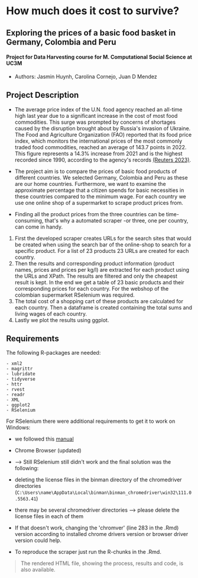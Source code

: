 # How much does it cost to survive?
## Exploring the prices of a basic food basket in Germany, Colombia and Peru
#### Project for Data Harvesting course for M. Computational Social Science at UC3M
- Authors: Jasmin Huynh, Carolina Cornejo, Juan D Mendez

## Project Description
- The average price index of the U.N. food agency reached an all-time high last year due to a significant increase in the cost of most food commodities. This surge was prompted by concerns of shortages caused by the disruption brought about by Russia's invasion of Ukraine. The Food and Agriculture Organization (FAO) reported that its food price index, which monitors the international prices of the most commonly traded food commodities, reached an average of 143.7 points in 2022. This figure represents a 14.3% increase from 2021 and is the highest recorded since 1990, according to the agency's records [(Reuters 2023)](https://www.reuters.com/markets/world-food-prices-hit-record-high-2022-despite-december-fall-2023-01-06/#:~:text=The%20Food%20and%20Agriculture%20Organization's,the%20agency%20said%20on%20Friday.).

- The project aim is to compare the prices of basic food products of different countries. We selected Germany, Colombia and Peru as these are our home countries. Furthermore, we want to examine the approximate percentage that a citizen spends for basic necessities in these countries compared to the minimum wage. For each country we use one online shop of a supermarket to scrape product prices from.

- Finding all the product prices from the three countries can be time-consuming, that's why a automated scraper -or three, one per country, can come in handy.
1. First the developed scraper creates URLs for the search sites that would be created when using the search bar of the online-shop to search for a specific product. For a list of 23 products 23 URLs are created for each country.
2. Then the results and corresponding product information (product names, prices and prices per kg/l) are extracted for each product using the URLs and XPath. The results are filtered and only the cheapest result is kept. In the end we get a table of 23 basic products and their corresponding prices for each country. For the webshop of the colombian supermarket RSelenium was required.
3. The total cost of a shopping cart of these products are calculated for each country. Then a dataframe is created containing the total sums and living wages of each country. 
4. Lastly we plot the results using ggplot.


## Requirements

The following R-packages are needed:

```
- xml2
- magrittr
- lubridate
- tidyverse
- httr
- rvest
- readr
- XML
- ggplot2
- RSelenium 
```

For RSelenium there were additional requirements to get it to work on Windows:
- we followed this [manual](https://cimentadaj.github.io/blog/2018-05-25-installing-rjava-on-windows-10/installing-rjava-on-windows-10/)
- Chrome Browser (updated)

- --> Still RSelenium still didn't work and the final solution was the following:
- deleting the license files in the binman directory of the chromedriver directories  (`C:\Users\name\AppData\Local\binman\binman_chromedriver\win32\111.0.5563.41`)
- there may be several chromedriver directories --> please delete the license files in each of them

- If that doesn't work, changing the 'chromver' (line 283 in the .Rmd) version according to installed chrome drivers version or browser driver version could help.

- To reproduce the scraper just run the R-chunks in the .Rmd.

> The rendered HTML file, showing the process, results and code, is also available.
